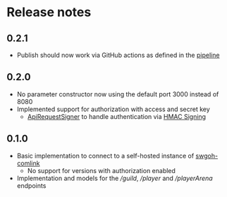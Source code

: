 # Release notes

<!-- next-version-placeholder-->

## 0.2.1
- Publish should now work via GitHub actions as defined in the [pipeline](.github/workflows/maven-publish.yml)

## 0.2.0
- No parameter constructor now using the default port 3000 instead of 8080
- Implemented support for authorization with access and secret key
  - [ApiRequestSigner](./src/main/java/io/github/doenisf/comlink4j/util/ApiRequestSigner.java) to handle
    authentication via [HMAC Signing](https://github.com/swgoh-utils/swgoh-comlink/wiki/Getting-Started#hmac-signing)

## 0.1.0
- Basic implementation to connect to a self-hosted instance of [swgoh-comlink](https://github.com/swgoh-utils/swgoh-comlink)
    - No support for versions with authorization enabled
- Implementation and models for the */guild*, */player* and */playerArena* endpoints